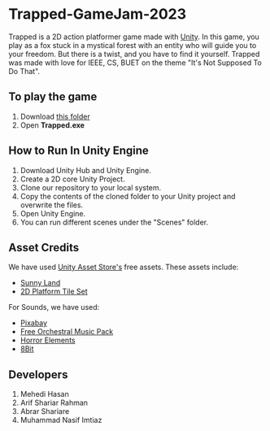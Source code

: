 
# Trapped-GameJam-2023
Trapped is a 2D action platformer game made with [Unity](https://unity.com/). In this game, you play as a fox stuck in a mystical forest with an entity who will guide you to your freedom. But there is a twist, and you have to find it yourself.
Trapped was made with love for IEEE, CS, BUET on the theme "It's Not Supposed To Do That".

## To play the game
1. Download [this folder](https://drive.google.com/drive/folders/1PVd9RP5h8G5xoSPTFtv3UCPFjDfVo95C?usp=sharing)
2. Open **Trapped.exe**

## How to Run In Unity Engine
1. Download Unity Hub and Unity Engine.
2. Create a 2D core Unity Project.
3. Clone our repository to your local system.
4. Copy the contents of the cloned folder to your Unity project and overwrite the files.
5. Open Unity Engine.
6. You can run different scenes under the "Scenes" folder.

## Asset Credits
We have used [Unity Asset Store's](https://assetstore.unity.com/) free assets. 
These assets include:

 - [Sunny Land](https://assetstore.unity.com/packages/2d/characters/sunny-land-103349)
 - [2D Platform Tile Set](https://assetstore.unity.com/packages/2d/environments/2d-platfrom-tile-set-cave-61672)

For Sounds, we have used:

 - [Pixabay](https://pixabay.com/sound-effects/search/hurt/?manual_search=1&order=None)
 - [Free Orchestral Music Pack](https://assetstore.unity.com/packages/audio/music/orchestral/free-orchestral-music-pack-189885)
 - [Horror Elements](https://assetstore.unity.com/packages/audio/sound-fx/horror-elements-112021)
 - [8Bit](https://assetstore.unity.com/packages/audio/music/8bit-music-062022-225623)


## Developers
1. Mehedi Hasan
2. Arif Shariar Rahman
3. Abrar Shariare
4. Muhammad Nasif Imtiaz
